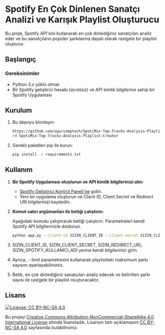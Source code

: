# Spotify En Çok Dinlenen Sanatçı Analizi ve Karışık Playlist Oluşturucu

Bu proje, Spotify API'sini kullanarak en çok dinlediğiniz sanatçıları analiz eder ve bu sanatçıların popüler şarkılarına dayalı olarak rastgele bir playlist oluşturur.

## Başlangıç

### Gereksinimler

- Python 3.x yüklü olmalı
- Bir Spotify geliştirici hesabı (ücretsiz) ve API kimlik bilgilerine sahip bir Spotify Uygulaması

## Kurulum

1. Bu depoyu klonlayın:

   ```bash
   https://github.com/ugurcomptech/SpotiMix-Top-Tracks-Analysis-Playlist-Creator.git
   cd SpotiMix-Top-Tracks-Analysis-Playlist-Creator
    ```

2. Gerekli paketleri pip ile kurun:
     ```bash
     pip install -r requirements.txt
     ```

## Kullanım

1. **Bir Spotify Uygulaması oluşturun ve API kimlik bilgilerinizi alın:**

   - [Spotify Geliştirici Kontrol Paneli'ne](https://developer.spotify.com/dashboard/applications) gidin.
   - Yeni bir uygulama oluşturun ve Client ID, Client Secret ve Redirect URI bilgilerinizi kaydedin.

2. **Komut satırı argümanları ile betiği çalıştırın:**

   Aşağıdaki komutu çalıştırarak betiği çalıştırın. Parametreleri kendi Spotify API bilgilerinizle doldurun.

   ```bash
   python app.py --client-id SIZIN_CLIENT_ID --client-secret SIZIN_CLIENT_SECRET --redirect-uri SIZIN_REDIRECT_URI --username SIZIN_SPOTIFY_KULLANICI_ADI --limit 20
   ```

3. SIZIN_CLIENT_ID, SIZIN_CLIENT_SECRET, SIZIN_REDIRECT_URI, SIZIN_SPOTIFY_KULLANICI_ADI yerine kendi bilgilerinizi girin.

4. Ayrıca, --limit parametresini kullanarak playlistteki maksimum şarkı sayısını ayarlayabilirsiniz.

5. Betik, en çok dinlediğiniz sanatçıları analiz edecek ve belirtilen şarkı sayısı ile rastgele bir playlist oluşturacaktır.


## Lisans

[![License: CC BY-NC-SA 4.0](https://licensebuttons.net/l/by-nc-sa/4.0/88x31.png)](https://creativecommons.org/licenses/by-nc-sa/4.0/legalcode)

Bu projeyi [Creative Commons Attribution-NonCommercial-ShareAlike 4.0 International License](https://creativecommons.org/licenses/by-nc-sa/4.0/legalcode) altında lisansladık. Lisansın tam açıklamasını [CC BY-NC-SA 4.0](https://creativecommons.org/licenses/by-nc-sa/4.0/legalcode) sayfasında bulabilirsiniz.
